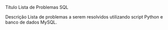 Título 
Lista de Problemas SQL

Descrição
Lista de problemas a serem resolvidos utilizando script Python e banco de dados MySQL.